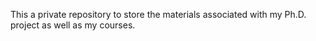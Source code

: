 This a private repository to store the materials associated with my Ph.D. project as well as my courses.
